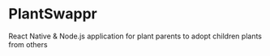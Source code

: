 # PlantSwappr
React Native &amp; Node.js application for plant parents to adopt children plants from others
